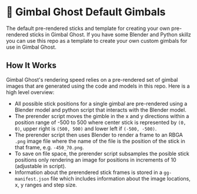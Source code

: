 # 👻 Gimbal Ghost Default Gimbals
The default pre-rendered sticks and template for creating your own pre-rendered sticks in Gimbal Ghost. If you have some Blender and Python skillz you can use this repo as a template to create your own custom gimbals for use in Gimbal Ghost.

## How It Works
Gimbal Ghost's rendering speed relies on a pre-rendered set of gimbal images that are generated using the code and models in this repo. Here is a high level overview:
* All possible stick positions for a single gimbal are pre-rendered using a Blender model and python script that interacts with the Blender model.
* The prerender script moves the gimble in the x and y directions within a position range of -500 to 500 where center stick is represented by `(0, 0)`, upper right is `(500, 500)` and lower left if `(-500, -500)`.
* The prerender script then uses Blender to render a frame to an RBGA `.png` image file where the name of the file is the position of the stick in that frame, e.g. `-450_70.png`.
* To save on file space, the prerender script subsamples the posible stick positions only rendering an image for positions in increments of 10 (adjustable in script).
* Information about the prerendered stick frames is stored in a `gg-manifest.json` file which includes information about the image locations, x, y ranges and step size.